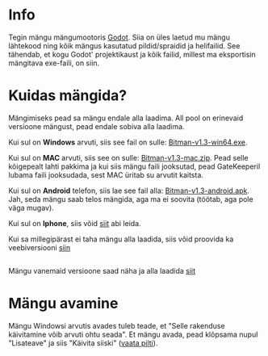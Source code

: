 # Info
Tegin mängu mängumootoris [Godot](https://godotengine.org/). Siia on üles laetud mu mängu lähtekood ning kõik mängus kasutatud pildid/spraidid ja helifailid. See tähendab, et kogu Godot' projektikaust ja kõik failid, millest ma eksportisin mängitava exe-faili, on siin.

# Kuidas mängida?
Mängimiseks pead sa mängu endale alla laadima. All pool on erinevaid versioone mängust, pead endale sobiva alla laadima.

Kui sul on **Windows** arvuti, siis see fail on sulle: [Bitman-v1.3-win64.exe](https://github.com/GreenWiener/Bitman/releases/download/v1.3/Bitman-v1.3-win64.exe).

Kui sul on **MAC** arvuti, siis see on sulle: [Bitman-v1.3-mac.zip](https://github.com/GreenWiener/Bitman/releases/download/v1.3/Bitman-v1.3-mac.zip). Pead selle kõigepealt lahti pakkima ja kui siis mängu faili jooksutad, pead GateKeeperil lubama faili jooksudada, sest MAC üritab su arvutit kaitsta.

Kui sul on **Android** telefon, siis lae see fail alla: [Bitman-v1.3-android.apk](https://github.com/GreenWiener/Bitman/releases/download/v1.3/Bitman-v1.3-android.apk). Jah, seda mängu saab telos mängida, aga ma ei soovita (töötab, aga pole väga mugav).

Kui sul on **Iphone**, siis võid [siit](https://www.samsung.com/ee/mobile/) abi leida.

Kui sa millegipärast ei taha mängu alla laadida, siis võid proovida ka veebiversiooni [siin](https://greenwiener.itch.io/bitman)
##
Mängu vanemaid versioone saad näha ja alla laadida [siit](https://github.com/GreenWiener/Bitman/releases)

# Mängu avamine
Mängu Windowsi arvutis avades tuleb teade, et "Selle rakenduse käivitamine võib arvuti ohtu seada". Et mängu avada, pead klõpsama nupul "Lisateave" ja siis "Käivita siiski" ([vaata pilti](https://www.id.ee/wp-content/uploads/2022/06/w10_skripti_kaivitamisel_teade-windowskaitsesteiearvutit_est-1024x468.png)).
